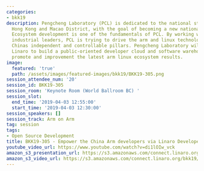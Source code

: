 ```yaml
---
categories:
- bkk19
description: Pengcheng Laboratory (PCL) is dedicated to the national strategy of Guangdong,
  Hong Kong and Macao District, with the goal of becoming a new national laboratory.
  Ecosystem development is one of the fundamentals of PCL. By working with worldwide
  industrial leaders, PCL is trying to drive the arm and linux technology to become
  Chinas independent and controllable pillars. Pengcheng Laboratory will work with
  Linaro to build a public-oriented developer cloud and software warehouse to jointly
  promote and improvement the latest arm linux ecosystem results.
image:
  featured: 'true'
  path: /assets/images/featured-images/bkk19/BKK19-305.png
session_attendee_num: '20'
session_id: BKK19-305
session_room: 'Keynote Room (World Ballroom BC) '
session_slot:
  end_time: '2019-04-03 12:55:00'
  start_time: '2019-04-03 12:30:00'
session_speakers: []
session_track: Arm on Arm
tag: session
tags:
- Open Source Development
title: BKK19-305 - Empower the China Arm developers via Linaro Developer Cloud
youtube_video_url: https://www.youtube.com/watch?v=di1lOIw_vck
amazon_s3_presentation_url: https://s3.amazonaws.com/connect.linaro.org/bkk19/presentations/bkk19-305.pdf
amazon_s3_video_url: https://s3.amazonaws.com/connect.linaro.org/bkk19/videos/bkk19-305.mp4
---
```

